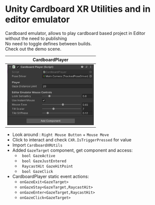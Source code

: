 # Unity Cardboard XR Utilities and in editor emulator

Cardboard emulator, allows to play cardboard based project in Editor without the need to publishing  
No need to toggle defines between builds.  
Check out the demo scene. 

| CardboardPlayer |
|------------|
| <img src="https://raw.githubusercontent.com/nukadelic/Unity-Cardboard/master/Docs/image-01.png" width="280"> |

* Look around : `Right Mouse Button` + `Mouse Move`
* Click to interact and check `CXR.IsTriggerPressed` for value 
* Import `CardboardXRUtils`
* Added `GazeTarget` component, get component and access:  
  * ` bool GazeActive`
  * ` bool GazeJustEntered`
  * ` RaycastHit GazeHitPoint`
  * ` bool GazeClick`
* CardboardPlayer static event actions: 
  * `onGazeExit<GazeTarget>`
  * `onGazeStay<GazeTarget,RaycastHit>`
  * `onGazeEnter<GazeTarget,RaycastHit>`
  * `onGazeClick<GazeTarget>`
